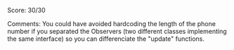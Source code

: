 Score: 30/30

Comments:
You could have avoided hardcoding the length of the phone number if you separated the Observers (two different classes implementing the same interface) so you can differenciate the "update" functions.